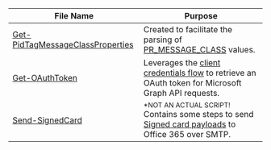 |File Name	|Purpose	|
|---		|---		|
|[Get-PidTagMessageClassProperties](https://github.com/Luspin/PowerShell/blob/main/Scripts/Get-PidTagMessageClassProperties.ps1)	|Created to facilitate the parsing of [PR_MESSAGE_CLASS](https://learn.microsoft.com/en-us/office/client-developer/outlook/mapi/mapi-message-classes) values.	|
|[Get-OAuthToken](https://github.com/Luspin/PowerShell/blob/main/Scripts/Get-OAuthToken.ps1)	|Leverages the [client credentials flow](https://learn.microsoft.com/en-us/azure/active-directory/develop/v2-oauth2-client-creds-grant-flow) to retrieve an OAuth token for Microsoft Graph API requests.	|
|[Send-SignedCard](https://github.com/Luspin/PowerShell/blob/main/Scripts/Send-SignedCard.ps1)|<sup>*NOT AN ACTUAL SCRIPT!</sup><br>Contains some steps to send [Signed card payloads](https://docs.microsoft.com/en-us/outlook/actionable-messages/security-requirements#signed-card-payloads) to Office 365 over SMTP.	|
